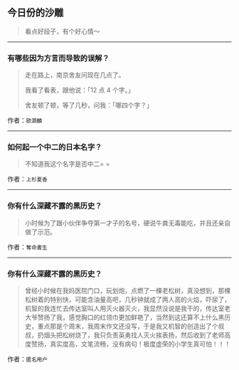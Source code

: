 ## 今日份的沙雕

> 看点好段子，有个好心情～


 
---

### 有哪些因为方言而导致的误解？

> 走在路上，南京舍友问现在几点了。
> 
> 我看了看表，跟他说：「12 点 4 个字。」
> 
> 舍友顿了顿，等了几秒，问我：「哪四个字？」


作者：`欧灏麟`

---

### 如何起一个中二的日本名字？

> 不知道我这个名字是否中二= =


作者：`上杉夏香`

---

### 你有什么深藏不露的黑历史？

> 小时候为了跟小伙伴争夺第一才子的名号，硬说牛粪无毒能吃，并且还亲自做了示范。


作者：`奪命書生`

---

### 你有什么深藏不露的黑历史？

> 曾经小时候在我妈医院门口，玩划炮，点燃了一棵老松树，真没想到，那棵松树着的特别快，可能含油量高吧，几秒钟就成了两人高的火焰，吓尿了，机智的我连忙去传达室叫人用灭火器灭火，我显然没说是我干的，传达室老大爷赞扬了我，感觉胸口的红领巾更加鲜艳了，当然到这还算不上什么黑历史，重点那是个周末，我周末作文还没写，于是我又机智的创造出了个叔叔，扔烟头把松树烧了，我只负责英勇找人灭火挨表扬，然后收到了老师高度赞扬，真实度高，文笔流畅，没有病句！极度虚荣的小学生真可怕！！！


作者：`匿名用户`